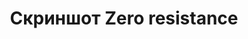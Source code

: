 ---
image: /assets/images/screenshots/zero-resistance/zero-resistance-screenshot-2.jpg
title: "Скриншот Zero resistance"
---